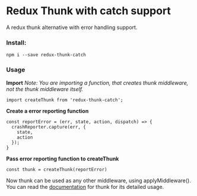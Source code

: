 # Redux Thunk with catch support
A redux thunk alternative with error handling support.

### Install:
```
npm i --save redux-thunk-catch
```

### Usage

**Import**
_Note: You are importing a function, that creates thunk middleware, not the thunk middleware itself._
```
import createThunk from 'redux-thunk-catch';
```

**Create a error reporting function**
```
const reportError = (err, state, action, dispatch) => {
  crashReporter.capture(err, {
    state,
    action
  });
}
```

**Pass error reporting function to createThunk**
```
const thunk = createThunk(reportError)
```

Now thunk can be used as any other middleware, using applyMiddleware(). You can read the [documentation](https://github.com/gaearon/redux-thunk) for thunk for its detailed usage.
